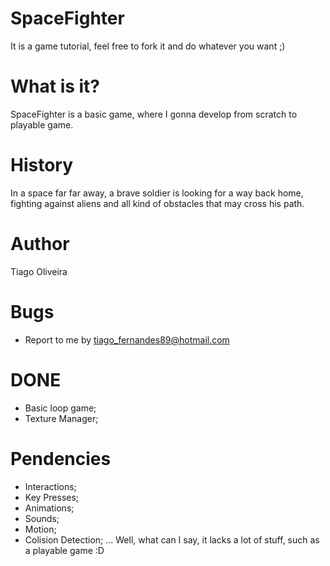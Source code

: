 # SpaceFighter
It is a game tutorial, feel free to fork it and do whatever you want ;)

# What is it?

SpaceFighter is a basic game, where I gonna develop from scratch to playable game.

# History

In a space far far away, a brave soldier is looking for a way back home, fighting against aliens and all kind of obstacles that may cross his path.

# Author
Tiago Oliveira

# Bugs
- Report to me by tiago_fernandes89@hotmail.com


# DONE
- Basic loop game;
- Texture Manager;

# Pendencies
- Interactions;
- Key Presses;
- Animations;
- Sounds;
- Motion;
- Colision Detection;
...
Well, what can I say, it lacks a lot of stuff, such as a playable game :D
